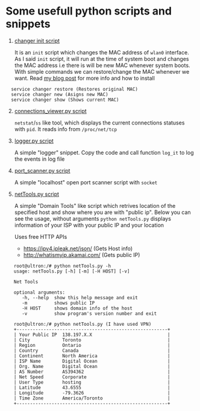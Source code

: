 # Some usefull python scripts and snippets
1.  [changer init script](https://github.com/veerendra2/python-scripts/blob/master/scripts/changer)

    It is an `init` script which changes the MAC address of `wlan0` interface. As I said `init` script, it will run at the time of        system boot and changes the MAC address i.e there is will be new MAC whenever system boots. With simple commands we can restore/change the MAC whenever we want. Read [my blog post](https://networkhop.wordpress.com/2017/03/26/mac-address-scrambling-in-linux/) for more info and how to install
```
  service changer restore (Restores original MAC)
  service changer new (Asigns new MAC)
  service changer show (Shows current MAC)
```

2. [connections_viewer.py script](https://github.com/veerendra2/python-scripts/blob/master/scripts/connections_viewer.py)

    `netstat`/`ss` like tool, which displays the current connections statuses with `pid`. It reads info from `/proc/net/tcp`
    
3. [logger.py script](https://github.com/veerendra2/python-scripts/blob/master/scripts/logger.py)
    
    A simple "logger" snippet. Copy the code and call function `log_it` to log the events in log file

4. [port_scanner.py script](https://github.com/veerendra2/python-scripts/blob/master/scripts/port_scanner.py)

    A simple "localhost" open port scanner script with `socket`

5. [netTools.py script](https://github.com/veerendra2/python-scripts/blob/master/scripts/netTools.py)

   A simple "Domain Tools" like script which retrives location of the specified host and show where you are with "public ip". Below you can see the usage, without arguments `python netTools.py` displays information of your ISP with your public IP and your location
   
   Uses free HTTP APIs 
   * https://ipv4.ipleak.net/json/ (Gets Host info)
   * http://whatismyip.akamai.com/ (Gets public IP)
   
```
   root@ultron:/# python netTools.py -h
   usage: netTools.py [-h] [-m] [-H HOST] [-v]

   Net Tools

   optional arguments:
      -h, --help  show this help message and exit
      -m          shows public IP
      -H HOST     shows domain info of the host
      -v          show program's version number and exit
   
   root@ultron:/# python netTools.py (I have used VPN)
   +--------------------------------------------------------+
   | Your Public IP  138.197.X.X                            |
   | City            Toronto                                |
   | Region          Ontario                                |
   | Country         Canada                                 |
   | Continent       North America                          |
   | ISP Name        Digital Ocean                          |
   | Org. Name       Digital Ocean                          |
   | AS Number       AS394362                               |
   | Net Speed       Corporate                              |
   | User Type       hosting                                |
   | Latitude        43.6555                                |
   | Longitude       -79.3626                               |
   | Time Zone       America/Toronto                        |
   +--------------------------------------------------------+

   ```
